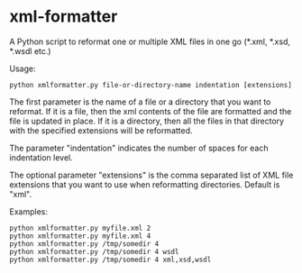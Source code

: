 # xml-formatter

A Python script to reformat one or multiple XML files in one go (*.xml, *.xsd, *.wsdl etc.)

Usage:

    python xmlformatter.py file-or-directory-name indentation [extensions]

The first parameter is the name of a file or a directory that you want to reformat.
If it is a file, then the xml contents of the file are formatted and the file is updated in place.
If it is a directory, then all the files in that directory with the specified extensions will be reformatted.

The parameter "indentation" indicates the number of spaces for each indentation level.

The optional parameter "extensions" is the comma separated list of XML file extensions that you want to use when reformatting directories. Default is "xml".

Examples:

    python xmlformatter.py myfile.xml 2
    python xmlformatter.py myfile.xml 4
    python xmlformatter.py /tmp/somedir 4
    python xmlformatter.py /tmp/somedir 4 wsdl
    python xmlformatter.py /tmp/somedir 4 xml,xsd,wsdl
